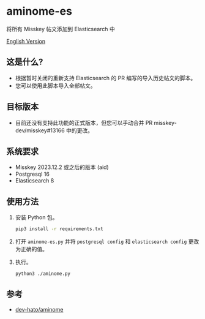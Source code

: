 # aminome-es
将所有 Misskey 帖文添加到 Elasticsearch 中

[English Version](README.md)

## 这是什么?

- 根据暂时关闭的重新支持 Elasticsearch 的 PR 编写的导入历史帖文的脚本。
- 您可以使用此脚本导入全部帖文。

## 目标版本

- 目前还没有支持此功能的正式版本，但您可以手动合并 PR misskey-dev/misskey#13166 中的更改。

## 系统要求

- Misskey 2023.12.2 或之后的版本 (aid)
- Postgresql 16
- Elasticsearch 8

## 使用方法

1. 安装 Python 包。

    ```sh
    pip3 install -r requirements.txt
    ```

3. 打开 `aminome-es.py` 并将 `postgresql config` 和 `elasticsearch config` 更改为正确的值。

4. 执行。

    ```sh
    python3 ./aminome.py
    ```

## 参考

- [dev-hato/aminome](https://github.com/dev-hato/aminome)
